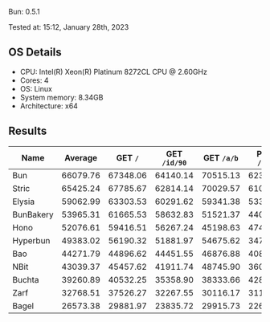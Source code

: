 Bun: 0.5.1

Tested at: 15:12, January 28th, 2023

## OS Details
- CPU: Intel(R) Xeon(R) Platinum 8272CL CPU @ 2.60GHz
- Cores: 4
- OS: Linux
- System memory: 8.34GB
- Architecture: x64

## Results
| Name | Average | GET `/` | GET `/id/90` | GET `/a/b` | POST `/json` |
| --- | --- | --- | --- | --- | --- | 
| Bun | 66079.76 | 67348.06 | 64140.14 | 70515.13 | 62315.71 |
| Stric | 65425.24 | 67785.67 | 62814.14 | 70029.57 | 61071.57 |
| Elysia | 59062.99 | 63303.53 | 60291.62 | 59341.38 | 53315.44 |
| BunBakery | 53965.31 | 61665.53 | 58632.83 | 51521.37 | 44041.52 |
| Hono | 52076.61 | 59416.51 | 56267.24 | 45198.63 | 47424.06 |
| Hyperbun | 49383.02 | 56190.32 | 51881.97 | 54675.62 | 34784.18 |
| Bao | 44271.79 | 44896.62 | 44451.55 | 46876.88 | 40862.09 |
| NBit | 43039.37 | 45457.62 | 41911.74 | 48745.90 | 36042.20 |
| Buchta | 39260.89 | 40532.25 | 35358.90 | 38333.66 | 42818.77 |
| Zarf | 32768.51 | 37526.27 | 32267.55 | 30116.17 | 31164.04 |
| Bagel | 26573.38 | 29881.97 | 23835.72 | 29915.73 | 22660.08 |